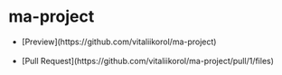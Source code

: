 # ma-project
<ul>
  
<li> [Preview](https://github.com/vitaliikorol/ma-project)</li> <br> 
<li> [Pull Request](https://github.com/vitaliikorol/ma-project/pull/1/files)</li>
</ul>
